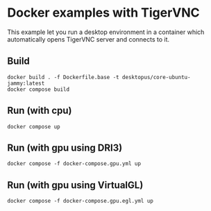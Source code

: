 # Docker examples with TigerVNC

This example let you run a desktop environment in a container which automatically opens TigerVNC server and connects to it.

## Build

```
docker build . -f Dockerfile.base -t desktopus/core-ubuntu-jammy:latest
docker compose build
```

## Run (with cpu)

```
docker compose up
```

## Run (with gpu using DRI3)

```
docker compose -f docker-compose.gpu.yml up
```

## Run (with gpu using VirtualGL)

```
docker compose -f docker-compose.gpu.egl.yml up
```
